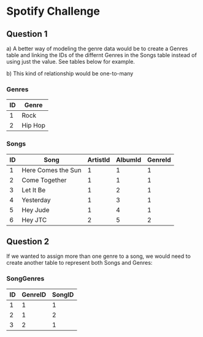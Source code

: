 # Spotify Challenge #

## Question 1 ##

a) A better way of modeling the genre data would be to create a Genres table and linking the IDs of the differnt Genres in the Songs table instead of using just the value. See tables below for example.

b) This kind of relationship would be one-to-many

### Genres ###

| ID  | Genre     |
| --- | --------- |
| 1   | Rock      |
| 2   | Hip Hop   |

### Songs ###

| ID  | Song               | ArtistId | AlbumId | GenreId |
| --- | ------------------ | -------- | ------- | ------- |
| 1   | Here Comes the Sun | 1        | 1       | 1       |
| 2   | Come Together      | 1        | 1       | 1       |
| 3   | Let It Be          | 1        | 2       | 1       |
| 4   | Yesterday          | 1        | 3       | 1       |
| 5   | Hey Jude           | 1        | 4       | 1       |
| 6   | Hey JTC            | 2        | 5       | 2       |

## Question 2 ##

If we wanted to assign more than one genre to a song, we would need to create another table to represent both Songs and Genres:

### SongGenres ###

| ID  | GenreID | SongID |
| --- | ------- | ------ |
| 1   |    1    |    1   |
| 2   |    1    |    2   |
| 3   |    2    |    1   |